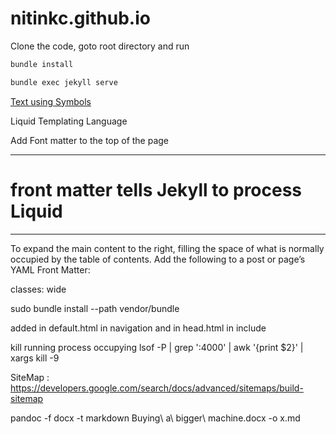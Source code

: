 # nitinkc.github.io

Clone the code, goto root directory and run

```sh
bundle install 

bundle exec jekyll serve
```
 
[Text using Symbols](https://fsymbols.com/generators/encool/)

Liquid Templating Language


Add Font matter to the top of the page

---
# front matter tells Jekyll to process Liquid
---

To expand the main content to the right, filling the space of what is normally occupied by the table of contents. Add the following to a post or page’s YAML Front Matter:

classes: wide

sudo bundle install --path vendor/bundle 


added in default.html in navigation and in head.html in include
<!-- Added to allow font awesome icons -->
<script src="https://use.fontawesome.com/releases/v5.0.2/js/all.js"></script>   

kill running process occupying 
lsof -P | grep ':4000' | awk '{print $2}' | xargs kill -9

SiteMap : https://developers.google.com/search/docs/advanced/sitemaps/build-sitemap


pandoc -f docx -t markdown Buying\ a\ bigger\ machine.docx -o x.md  
